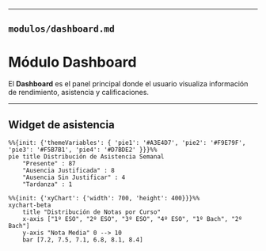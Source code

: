 
---

## `modulos/dashboard.md`


# Módulo Dashboard

El **Dashboard** es el panel principal donde el usuario visualiza información de rendimiento, asistencia y calificaciones.

---

## Widget de asistencia
```mermaid
%%{init: {'themeVariables': { 'pie1': '#A3E4D7', 'pie2': '#F9E79F', 'pie3': '#F5B7B1', 'pie4': '#D7BDE2' }}}%%
pie title Distribución de Asistencia Semanal
    "Presente" : 87
    "Ausencia Justificada" : 8
    "Ausencia Sin Justificar" : 4
    "Tardanza" : 1

```

```mermaid
%%{init: {'xyChart': {'width': 700, 'height': 400}}}%%
xychart-beta
    title "Distribución de Notas por Curso"
    x-axis ["1º ESO", "2º ESO", "3º ESO", "4º ESO", "1º Bach", "2º Bach"]
    y-axis "Nota Media" 0 --> 10
    bar [7.2, 7.5, 7.1, 6.8, 8.1, 8.4]